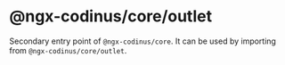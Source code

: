 # @ngx-codinus/core/outlet

Secondary entry point of `@ngx-codinus/core`. It can be used by importing from `@ngx-codinus/core/outlet`.
